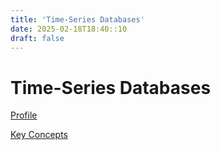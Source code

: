 ```yaml
---
title: 'Time-Series Databases'
date: 2025-02-18T18:40::10
draft: false
---
```


# Time-Series Databases

[Profile](Time-Series%20Databases%20dd434ac69cc04d04a6a8b9d5eec6de3b/Profile%207a32669cb873425aa0708a4133dfe40d.md)

[Key Concepts](Time-Series%20Databases%20dd434ac69cc04d04a6a8b9d5eec6de3b/Key%20Concepts%201626476a10cd49f180e8f7c0e2b6d947.md)
